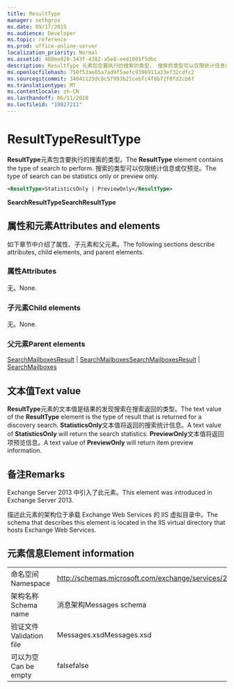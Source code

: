 ```yaml
---
title: ResultType
manager: sethgros
ms.date: 09/17/2015
ms.audience: Developer
ms.topic: reference
ms.prod: office-online-server
localization_priority: Normal
ms.assetid: 488ee828-343f-4382-a5e8-eed1005f5dbc
description: ResultType 元素包含要执行的搜索的类型。 搜索的类型可以仅限统计信息或仅预览。
ms.openlocfilehash: 750f53ae05a7ad9f5aefc9396911a23ef32cdfc2
ms.sourcegitcommit: 34041125dc8c5f993b21cebfc4f8b72f0fd2cb6f
ms.translationtype: MT
ms.contentlocale: zh-CN
ms.lasthandoff: 06/11/2018
ms.locfileid: "19827211"
---
```

# <a name="resulttype"></a><span data-ttu-id="dec6f-104">ResultType</span><span class="sxs-lookup"><span data-stu-id="dec6f-104">ResultType</span></span>

<span data-ttu-id="dec6f-105">**ResultType**元素包含要执行的搜索的类型。</span><span class="sxs-lookup"><span data-stu-id="dec6f-105">The **ResultType** element contains the type of search to perform.</span></span> <span data-ttu-id="dec6f-106">搜索的类型可以仅限统计信息或仅预览。</span><span class="sxs-lookup"><span data-stu-id="dec6f-106">The type of search can be statistics only or preview only.</span></span> 
  
```XML
<ResultType>StatisticsOnly | PreviewOnly</ResultType>
```

 <span data-ttu-id="dec6f-107">**SearchResultType**</span><span class="sxs-lookup"><span data-stu-id="dec6f-107">**SearchResultType**</span></span>
## <a name="attributes-and-elements"></a><span data-ttu-id="dec6f-108">属性和元素</span><span class="sxs-lookup"><span data-stu-id="dec6f-108">Attributes and elements</span></span>

<span data-ttu-id="dec6f-109">如下章节中介绍了属性、子元素和父元素。</span><span class="sxs-lookup"><span data-stu-id="dec6f-109">The following sections describe attributes, child elements, and parent elements.</span></span>
  
### <a name="attributes"></a><span data-ttu-id="dec6f-110">属性</span><span class="sxs-lookup"><span data-stu-id="dec6f-110">Attributes</span></span>

<span data-ttu-id="dec6f-111">无。</span><span class="sxs-lookup"><span data-stu-id="dec6f-111">None.</span></span>
  
### <a name="child-elements"></a><span data-ttu-id="dec6f-112">子元素</span><span class="sxs-lookup"><span data-stu-id="dec6f-112">Child elements</span></span>

<span data-ttu-id="dec6f-113">无。</span><span class="sxs-lookup"><span data-stu-id="dec6f-113">None.</span></span>
  
### <a name="parent-elements"></a><span data-ttu-id="dec6f-114">父元素</span><span class="sxs-lookup"><span data-stu-id="dec6f-114">Parent elements</span></span>

<span data-ttu-id="dec6f-115">[SearchMailboxesResult](searchmailboxesresult.md) | [SearchMailboxes](searchmailboxes.md)</span><span class="sxs-lookup"><span data-stu-id="dec6f-115">[SearchMailboxesResult](searchmailboxesresult.md) | [SearchMailboxes](searchmailboxes.md)</span></span>
  
## <a name="text-value"></a><span data-ttu-id="dec6f-116">文本值</span><span class="sxs-lookup"><span data-stu-id="dec6f-116">Text value</span></span>

<span data-ttu-id="dec6f-117">**ResultType**元素的文本值是结果的发现搜索在搜索返回的类型。</span><span class="sxs-lookup"><span data-stu-id="dec6f-117">The text value of the **ResultType** element is the type of result that is returned for a discovery search.</span></span> <span data-ttu-id="dec6f-118">**StatisticsOnly**文本值将返回的搜索统计信息。</span><span class="sxs-lookup"><span data-stu-id="dec6f-118">A text value of **StatisticsOnly** will return the search statistics.</span></span> <span data-ttu-id="dec6f-119">**PreviewOnly**文本值将返回项预览信息。</span><span class="sxs-lookup"><span data-stu-id="dec6f-119">A text value of **PreviewOnly** will return item preview information.</span></span> 
  
## <a name="remarks"></a><span data-ttu-id="dec6f-120">备注</span><span class="sxs-lookup"><span data-stu-id="dec6f-120">Remarks</span></span>

<span data-ttu-id="dec6f-121">Exchange Server 2013 中引入了此元素。</span><span class="sxs-lookup"><span data-stu-id="dec6f-121">This element was introduced in Exchange Server 2013.</span></span>
  
<span data-ttu-id="dec6f-122">描述此元素的架构位于承载 Exchange Web Services 的 IIS 虚拟目录中。</span><span class="sxs-lookup"><span data-stu-id="dec6f-122">The schema that describes this element is located in the IIS virtual directory that hosts Exchange Web Services.</span></span>
  
## <a name="element-information"></a><span data-ttu-id="dec6f-123">元素信息</span><span class="sxs-lookup"><span data-stu-id="dec6f-123">Element information</span></span>

|||
|:-----|:-----|
|<span data-ttu-id="dec6f-124">命名空间</span><span class="sxs-lookup"><span data-stu-id="dec6f-124">Namespace</span></span>  <br/> |http://schemas.microsoft.com/exchange/services/2006/messages  <br/> |
|<span data-ttu-id="dec6f-125">架构名称</span><span class="sxs-lookup"><span data-stu-id="dec6f-125">Schema name</span></span>  <br/> |<span data-ttu-id="dec6f-126">消息架构</span><span class="sxs-lookup"><span data-stu-id="dec6f-126">Messages schema</span></span>  <br/> |
|<span data-ttu-id="dec6f-127">验证文件</span><span class="sxs-lookup"><span data-stu-id="dec6f-127">Validation file</span></span>  <br/> |<span data-ttu-id="dec6f-128">Messages.xsd</span><span class="sxs-lookup"><span data-stu-id="dec6f-128">Messages.xsd</span></span>  <br/> |
|<span data-ttu-id="dec6f-129">可以为空</span><span class="sxs-lookup"><span data-stu-id="dec6f-129">Can be empty</span></span>  <br/> |<span data-ttu-id="dec6f-130">false</span><span class="sxs-lookup"><span data-stu-id="dec6f-130">false</span></span>  <br/> |
   

